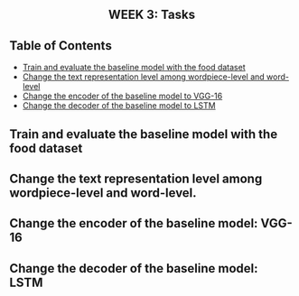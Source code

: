 <h2 align="center">WEEK 3: Tasks</h2>

## Table of Contents

- [Train and evaluate the baseline model with the food dataset](#train-and-evaluate-the-baseline-model-with-the-food-dataset)
- [Change the text representation level among wordpiece-level and word-level](#change-the-text-representation-level-among-wordpiece-level-and-word-level)
- [Change the encoder of the baseline model to VGG-16](#change-the-encoder-of-the-baseline-model-to-vgg-16)
- [Change the decoder of the baseline model to LSTM](#change-the-decoder-of-the-baseline-model-to-lstm)



## Train and evaluate the baseline model with the food dataset

## Change the text representation level among wordpiece-level and word-level. 

## Change the encoder of the baseline model: VGG-16

## Change the decoder of the baseline model: LSTM



